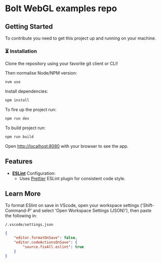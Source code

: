 # Bolt WebGL examples repo

## Getting Started

To contribute you need to get this project up and running on your machine.

### ⏳ Installation

Clone the repository using your favorite git client or CLI!

Then normalise Node/NPM version:

```bash
nvm use
```

Install dependencies:

```bash
npm install
```

To fire up the project run:

```bash
npm run dev
```

To build project run:

```bash
npm run build
```

Open [http://localhost:8080](http://localhost:8080) with your browser to see the
app.

## Features

-   **[ESLint](https://eslint.org/)** Configuration:
    -   Uses [Prettier](https://prettier.io/) ESLint plugin for consistent code
        style.

## Learn More

To format ESlint on save in VScode, open your workspace settings
('Shift-Command-P' and select 'Open Workspace Settings (JSON)'), then paste the
following in:

`/.vscode/settings.json`

```json
{
	"editor.formatOnSave": false,
	"editor.codeActionsOnSave": {
		"source.fixAll.eslint": true
	}
}
```
